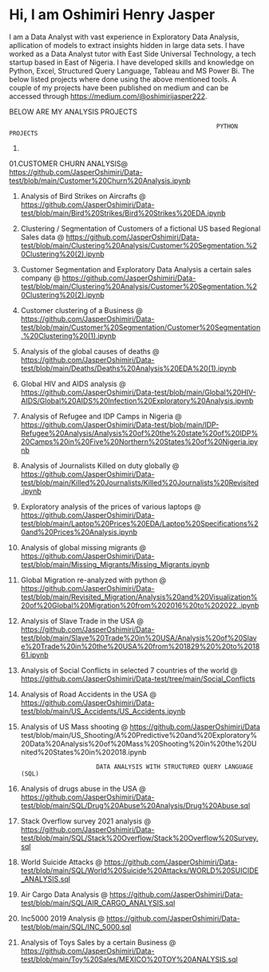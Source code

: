# Hi, I am Oshimiri Henry Jasper

I am a Data Analyst with vast experience in Exploratory Data Analysis, apllication of models to extract insights hidden in large data sets. I have worked as a Data Analyst tutor with East Side Universal Technology, a tech startup based in East of Nigeria. I have developed skills and knowledge on Python, Excel, Structured Query Language, Tableau and MS Power Bi. The below listed projects where done using the above mentioned tools. A couple of my projects have been published on medium and can be accessed through https://medium.com/@oshimirijasper222.

  BELOW ARE MY ANALYSIS PROJECTS

  
                                                              
                                                              
                                                              PYTHON PROJECTS

01. 

                                                              
01.CUSTOMER CHURN ANALYSIS@ https://github.com/JasperOshimiri/Data-test/blob/main/Customer%20Churn%20Analysis.ipynb
                                                              
1. Analysis of Bird Strikes on Aircrafts @ https://github.com/JasperOshimiri/Data-test/blob/main/Bird%20Strikes/Bird%20Strikes%20EDA.ipynb



3. Clustering / Segmentation of Customers of a fictional US based Regional Sales data @ https://github.com/JasperOshimiri/Data-test/blob/main/Clustering%20Analysis/Customer%20Segmentation.%20Clustering%20(2).ipynb



4. Customer Segmentation and Exploratory Data Analysis a certain sales company @ https://github.com/JasperOshimiri/Data-test/blob/main/Clustering%20Analysis/Customer%20Segmentation.%20Clustering%20(2).ipynb



5. Customer clustering of a Business @ https://github.com/JasperOshimiri/Data-test/blob/main/Customer%20Segmentation/Customer%20Segmentation.%20Clustering%20(1).ipynb



6. Analysis of the global causes of deaths @ https://github.com/JasperOshimiri/Data-test/blob/main/Deaths/Deaths%20Analysis%20EDA%20(1).ipynb



7. Global HIV and AIDS analysis @ https://github.com/JasperOshimiri/Data-test/blob/main/Global%20HIV-AIDS/Global%20AIDS%20Infection%20Exploratory%20Analysis.ipynb



8. Analysis of Refugee and IDP Camps in Nigeria @ https://github.com/JasperOshimiri/Data-test/blob/main/IDP-Refugee%20Analysis/Analysis%20of%20the%20state%20of%20IDP%20Camps%20in%20Five%20Northern%20States%20of%20Nigeria.ipynb



9. Analysis of Journalists Killed on duty globally @ https://github.com/JasperOshimiri/Data-test/blob/main/Killed%20Journalists/Killed%20Journalists%20Revisited.ipynb



10. Exploratory analysis of the prices of various laptops @ https://github.com/JasperOshimiri/Data-test/blob/main/Laptop%20Prices%20EDA/Laptop%20Specifications%20and%20Prices%20Analysis.ipynb



11. Analysis of global missing migrants @ https://github.com/JasperOshimiri/Data-test/blob/main/Missing_Migrants/Missing_Migrants.ipynb



12. Global Migration re-analyzed with python @ https://github.com/JasperOshimiri/Data-test/blob/main/Revisited_Migration/Analysis%20and%20Visualization%20of%20Global%20Migration%20from%202016%20to%202022..ipynb



13. Analysis of Slave Trade in the USA @ https://github.com/JasperOshimiri/Data-test/blob/main/Slave%20Trade%20in%20USA/Analysis%20of%20Slave%20Trade%20in%20the%20USA%20from%201829%20%20to%201861.ipynb



14. Analysis of Social Conflicts in selected 7 countries of the world @ https://github.com/JasperOshimiri/Data-test/tree/main/Social_Conflicts



15. Analysis of Road Accidents in the USA @ https://github.com/JasperOshimiri/Data-test/blob/main/US_Accidents/US_Accidents.ipynb



16. Analysis of US Mass shooting @ https://github.com/JasperOshimiri/Data test/blob/main/US_Shooting/A%20Predictive%20and%20Exploratory%20Data%20Analysis%20of%20Mass%20Shooting%20in%20the%20United%20States%20in%202018.ipynb
  

                             DATA ANALYSIS WITH STRUCTURED QUERY LANGUAGE (SQL)
    
  1. Analysis of drugs abuse in the USA @ https://github.com/JasperOshimiri/Data-test/blob/main/SQL/Drug%20Abuse%20Analysis/Drug%20Abuse.sql


  
  2. Stack Overflow survey 2021 analysis @ https://github.com/JasperOshimiri/Data-test/blob/main/SQL/Stack%20Overflow/Stack%20Overflow%20Survey.sql


  
  3. World Suicide Attacks @ https://github.com/JasperOshimiri/Data-test/blob/main/SQL/World%20Suicide%20Attacks/WORLD%20SUICIDE_ANALYSIS.sql


  
  4. Air Cargo Data Analysis @ https://github.com/JasperOshimiri/Data-test/blob/main/SQL/AIR_CARGO_ANALYSIS.sql


  
  5. Inc5000 2019 Analysis @ https://github.com/JasperOshimiri/Data-test/blob/main/SQL/INC_5000.sql



  6. Analysis of Toys Sales by a certain Business @  https://github.com/JasperOshimiri/Data-test/blob/main/Toy%20Sales/MEXICO%20TOY%20ANALYSIS.sql
 
          

